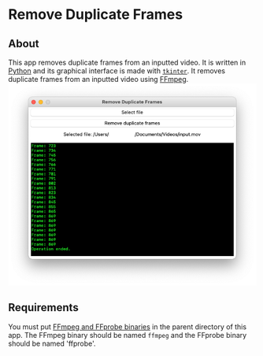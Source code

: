 # Remove Duplicate Frames
## About
This app removes duplicate frames from an inputted video. It is written in [Python](python.org) and its graphical interface is made with [`tkinter`](docs.python.org/library/tkinter.html). It removes duplicate frames from an inputted video using [FFmpeg](ffmpeg.org).
![Image of this app](image.png)
## Requirements
You must put [FFmpeg and FFprobe binaries](ffmpeg.org/download.html) in the parent directory of this app. The FFmpeg binary should be named `ffmpeg` and the FFprobe binary should be named 'ffprobe'.
